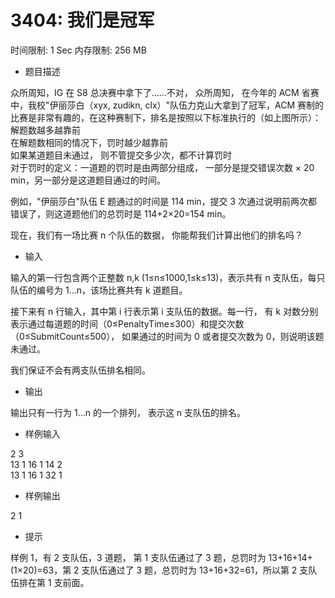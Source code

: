 # 3404: 我们是冠军  
时间限制: 1 Sec  内存限制: 256 MB

* 题目描述

众所周知，IG 在 S8 总决赛中拿下了……不对， 众所周知， 在今年的 ACM 省赛中，我校"伊丽莎白（xyx, zudikn, clx）"队伍力克山大拿到了冠军，ACM 赛制的比赛是非常有趣的，在这种赛制下，排名是按照以下标准执行的（如上图所示）：
解题数越多越靠前  
在解题数相同的情况下，罚时越少越靠前  
如果某道题目未通过， 则不管提交多少次，都不计算罚时  
对于罚时的定义：一道题的罚时是由两部分组成， 一部分是提交错误次数 × 20 min，另一部分是这道题目通过的时间。  

例如，"伊丽莎白"队伍 E 题通过的时间是 114 min，提交 3 次通过说明前两次都错误了，则这道题他们的总罚时是 114+2×20=154 min。

现在，我们有一场比赛 n 个队伍的数据， 你能帮我们计算出他们的排名吗？
* 输入

输入的第一行包含两个正整数 n,k (1≤n≤1000,1≤k≤13)，表示共有 n 支队伍，每只队伍的编号为 1…n，该场比赛共有 k 道题目。

接下来有 n 行输入，其中第 i 行表示第 i 支队伍的数据。每一行， 有 k 对数分别表示通过每道题的时间（0≤PenaltyTime≤300）和提交次数（0≤SubmitCount≤500）， 如果通过的时间为 0 或者提交次数为 0，则说明该题未通过。

我们保证不会有两支队伍排名相同。

* 输出

输出只有一行为 1…n 的一个排列， 表示这 n 支队伍的排名。
* 样例输入

2 3   
13 1 16 1 14 2  
13 1 16 1 32 1  

* 样例输出

2 1
* 提示

样例 1，有 2 支队伍，3 道题， 第 1 支队伍通过了 3 题，总罚时为 13+16+14+(1×20)=63，第 2 支队伍通过了 3 题，总罚时为 13+16+32=61，所以第 2 支队伍排在第 1 支前面。
